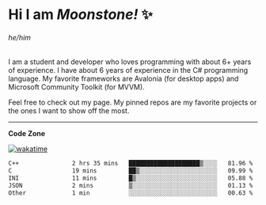 
<!--
**MoonstoneStudios/MoonstoneStudios** is a ✨ _special_ ✨ repository because its `README.md` (this file) appears on your GitHub profile.

Here are some ideas to get you started:

- 🔭 I’m currently working on ...
- 🌱 I’m currently learning ...
- 👯 I’m looking to collaborate on ...
- 🤔 I’m looking for help with ...
- 💬 Ask me about ...
- 📫 How to reach me: ...
- 😄 Pronouns: ...
- ⚡ Fun fact: ...
-->

# Hi I am _Moonstone!_  ✨
###### he/him

I am a student and developer who loves programming with about 6+ years of experience. 
I have about 6 years of experience in the C# programming language. 
My favorite frameworks are Avalonia (for desktop apps) and Microsoft Community Toolkit (for MVVM).

Feel free to check out my page. My pinned repos are my favorite projects or the ones I want to show off the most. 

---

**Code Zone**


[![wakatime](https://wakatime.com/badge/user/35c755da-7226-42ef-89f9-892c03fbcf7e.svg?style=for-the-badge)](https://wakatime.com/@35c755da-7226-42ef-89f9-892c03fbcf7e)
<!--START_SECTION:waka-->

```txt
C++               2 hrs 35 mins   ████████████████████▒░░░░   81.96 %
C                 19 mins         ██▒░░░░░░░░░░░░░░░░░░░░░░   09.99 %
INI               11 mins         █▒░░░░░░░░░░░░░░░░░░░░░░░   05.88 %
JSON              2 mins          ▒░░░░░░░░░░░░░░░░░░░░░░░░   01.13 %
Other             1 min           ░░░░░░░░░░░░░░░░░░░░░░░░░   00.63 %
```

<!--END_SECTION:waka-->
